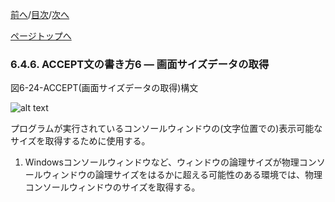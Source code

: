 <!--navi start1-->
[前へ](6-4-5.md)/[目次](https://momo2584.github.io/opensourcecobol.github.io/markdown/TOC.html)/[次へ](6-4-7.md)
<!--navi end1-->
<!--navi start2-->

[ページトップへ](6-4-6.md)
<!--navi end2-->
### 6.4.6. ACCEPT文の書き方6 ― 画面サイズデータの取得

図6-24-ACCEPT(画面サイズデータの取得)構文

![alt text](Image/6-24.png)

プログラムが実行されているコンソールウィンドウの(文字位置での)表示可能なサイズを取得するために使用する。

1. Windowsコンソールウィンドウなど、ウィンドウの論理サイズが物理コンソールウィンドウの論理サイズをはるかに超える可能性のある環境では、物理コンソールウィンドウのサイズを取得する。

